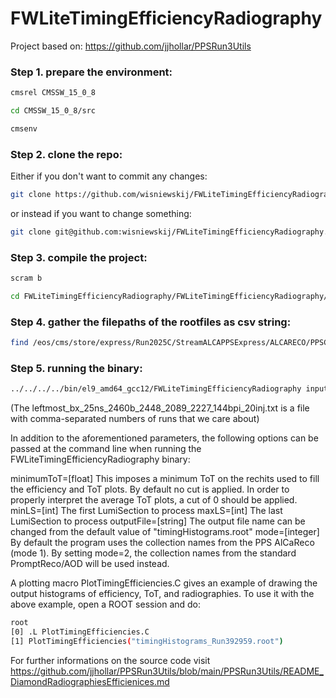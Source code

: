 # FWLiteTimingEfficiencyRadiography

Project based on: https://github.com/jjhollar/PPSRun3Utils

### Step 1. prepare the environment:
``` bash
cmsrel CMSSW_15_0_8
```
``` bash
cd CMSSW_15_0_8/src
```
``` bash
cmsenv
```

### Step 2. clone the repo:

Either if you don't want to commit any changes:
``` bash
git clone https://github.com/wisniewskij/FWLiteTimingEfficiencyRadiography.git
```
or instead if you want to change something:
``` bash
git clone git@github.com:wisniewskij/FWLiteTimingEfficiencyRadiography.git
```

### Step 3. compile the project:

``` bash
scram b
```

``` bash
cd FWLiteTimingEfficiencyRadiography/FWLiteTimingEfficiencyRadiography/bin
```

### Step 4. gather the filepaths of the rootfiles as csv string:
``` bash
find /eos/cms/store/express/Run2025C/StreamALCAPPSExpress/ALCARECO/PPSCalMaxTracks-Express-v1/000/392/959/00000 -type f -print0 | xargs -0 realpath | paste -sd, > InputFiles.txt
```

### Step 5. running the binary:
``` bash
../../../../bin/el9_amd64_gcc12/FWLiteTimingEfficiencyRadiography inputPathsCSV="$(cat InputFiles.txt)" minLS=45 maxLS=1034 outputFile=timingHistograms_Run392959.root pickedBunchesCSV="$(cat leftmost_bx_25ns_2460b_2448_2089_2227_144bpi_20inj.txt)"
```

(The leftmost_bx_25ns_2460b_2448_2089_2227_144bpi_20inj.txt is a file with comma-separated numbers of runs that we care about)



In addition to the aforementioned parameters, the following options can be passed at the command line when running the FWLiteTimingEfficiencyRadiography binary:

minimumToT=[float] This imposes a minimum ToT on the rechits used to fill the efficiency and ToT plots. By default no cut is applied. In order to properly interpret the average ToT plots, a cut of 0 should be applied. minLS=[int] The first LumiSection to process maxLS=[int] The last LumiSection to process outputFile=[string] The output file name can be changed from the default value of "timingHistograms.root" mode=[integer] By default the program uses the collection names from the PPS AlCaReco (mode 1). By setting mode=2, the collection names from the standard PromptReco/AOD will be used instead.

A plotting macro PlotTimingEfficiencies.C gives an example of drawing the output histograms of efficiency, ToT, and radiographies. To use it with the above example, open a ROOT session and do:
``` bash
root
[0] .L PlotTimingEfficiencies.C
[1] PlotTimingEfficiencies("timingHistograms_Run392959.root")
```
For further informations on the source code visit https://github.com/jjhollar/PPSRun3Utils/blob/main/PPSRun3Utils/README_DiamondRadiographiesEfficienices.md
